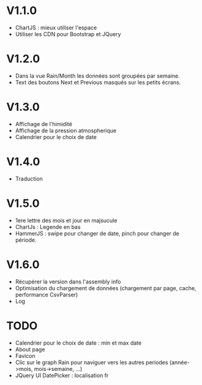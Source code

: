 # V1.1.0
* ChartJS : mieux utiliser l'espace
* Utiliser les CDN pour Bootstrap et JQuery

# V1.2.0
* Dans la vue Rain/Month les données sont groupées par semaine.
* Text des boutons Next et Previous masqués sur les petits écrans.

# V1.3.0
* Affichage de l'himidité
* Affichage de la pression atmospherique
* Calendrier pour le choix de date

# V1.4.0
* Traduction

# V1.5.0
* 1ere lettre des mois et jour en majsucule
* ChartJs : Legende en bas
* HammerJS : swipe pour changer de date, pinch pour changer de période.

# V1.6.0
* Récupérer la version dans l'assembly info
* Optimisation du chargement de données (chargement par page, cache, performance CsvParser)
* Log

# TODO
* Calendrier pour le choix de date : min et max date
* About page
* Favicon
* Clic sur le graph Rain pour naviguer vers les autres periodes (année->mois, mois->semaine, ...)
* JQuery UI DatePicker : localisation fr


